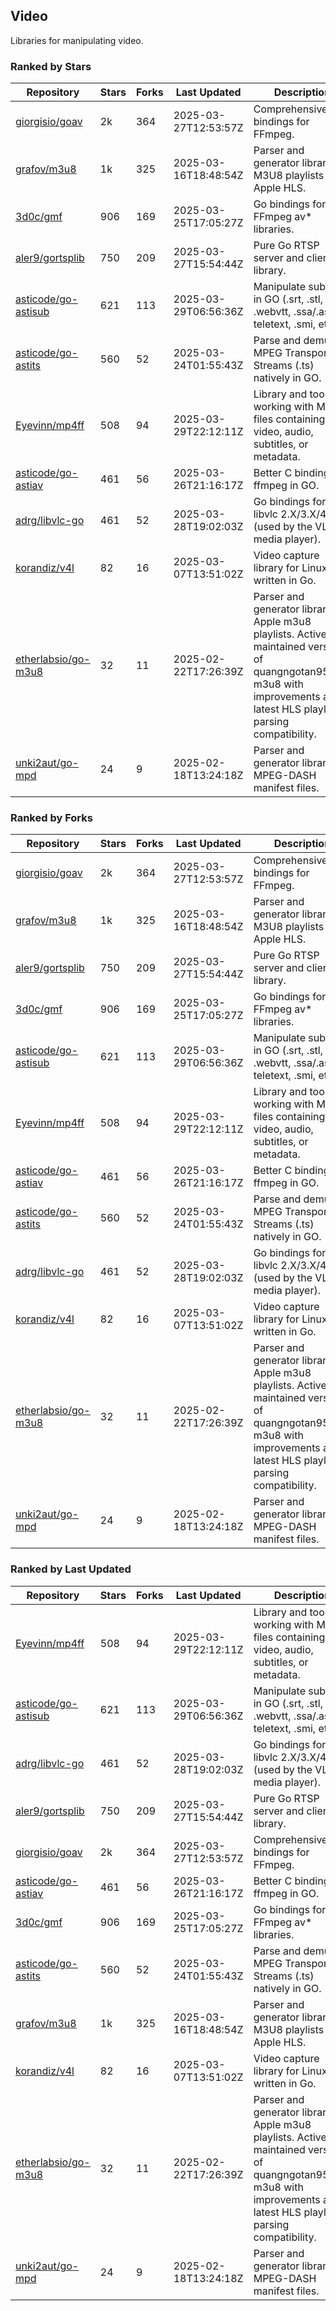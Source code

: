 ## Video

Libraries for manipulating video.

### Ranked by Stars

| Repository | Stars | Forks | Last Updated | Description | 
|------------|-------|-------|--------------|-------------|
| [giorgisio/goav](https://github.com/giorgisio/goav) | 2k | 364 | 2025-03-27T12:53:57Z |  Comprehensive Go bindings for FFmpeg. |
| [grafov/m3u8](https://github.com/grafov/m3u8) | 1k | 325 | 2025-03-16T18:48:54Z |  Parser and generator library of M3U8 playlists for Apple HLS. |
| [3d0c/gmf](https://github.com/3d0c/gmf) | 906 | 169 | 2025-03-25T17:05:27Z |  Go bindings for FFmpeg av\* libraries. |
| [aler9/gortsplib](https://github.com/aler9/gortsplib) | 750 | 209 | 2025-03-27T15:54:44Z |  Pure Go RTSP server and client library. |
| [asticode/go-astisub](https://github.com/asticode/go-astisub) | 621 | 113 | 2025-03-29T06:56:36Z |  Manipulate subtitles in GO (.srt, .stl, .ttml, .webvtt, .ssa/.ass, teletext, .smi, etc.). |
| [asticode/go-astits](https://github.com/asticode/go-astits) | 560 | 52 | 2025-03-24T01:55:43Z |  Parse and demux MPEG Transport Streams (.ts) natively in GO. |
| [Eyevinn/mp4ff](https://github.com/Eyevinn/mp4ff) | 508 | 94 | 2025-03-29T22:12:11Z |  Library and tools for working with MP4 files containing video, audio, subtitles, or metadata. |
| [asticode/go-astiav](https://github.com/asticode/go-astiav) | 461 | 56 | 2025-03-26T21:16:17Z |  Better C bindings for ffmpeg in GO. |
| [adrg/libvlc-go](https://github.com/adrg/libvlc-go) | 461 | 52 | 2025-03-28T19:02:03Z |  Go bindings for libvlc 2.X/3.X/4.X (used by the VLC media player). |
| [korandiz/v4l](https://github.com/korandiz/v4l) | 82 | 16 | 2025-03-07T13:51:02Z |  Video capture library for Linux, written in Go. |
| [etherlabsio/go-m3u8](https://github.com/etherlabsio/go-m3u8) | 32 | 11 | 2025-02-22T17:26:39Z |  Parser and generator library for Apple m3u8 playlists. Actively maintained version of quangngotan95/go-m3u8 with improvements and latest HLS playlist parsing compatibility. |
| [unki2aut/go-mpd](https://github.com/unki2aut/go-mpd) | 24 | 9 | 2025-02-18T13:24:18Z |  Parser and generator library for MPEG-DASH manifest files. |

### Ranked by Forks

| Repository | Stars | Forks | Last Updated | Description | 
|------------|-------|-------|--------------|-------------|
| [giorgisio/goav](https://github.com/giorgisio/goav) | 2k | 364 | 2025-03-27T12:53:57Z |  Comprehensive Go bindings for FFmpeg. |
| [grafov/m3u8](https://github.com/grafov/m3u8) | 1k | 325 | 2025-03-16T18:48:54Z |  Parser and generator library of M3U8 playlists for Apple HLS. |
| [aler9/gortsplib](https://github.com/aler9/gortsplib) | 750 | 209 | 2025-03-27T15:54:44Z |  Pure Go RTSP server and client library. |
| [3d0c/gmf](https://github.com/3d0c/gmf) | 906 | 169 | 2025-03-25T17:05:27Z |  Go bindings for FFmpeg av\* libraries. |
| [asticode/go-astisub](https://github.com/asticode/go-astisub) | 621 | 113 | 2025-03-29T06:56:36Z |  Manipulate subtitles in GO (.srt, .stl, .ttml, .webvtt, .ssa/.ass, teletext, .smi, etc.). |
| [Eyevinn/mp4ff](https://github.com/Eyevinn/mp4ff) | 508 | 94 | 2025-03-29T22:12:11Z |  Library and tools for working with MP4 files containing video, audio, subtitles, or metadata. |
| [asticode/go-astiav](https://github.com/asticode/go-astiav) | 461 | 56 | 2025-03-26T21:16:17Z |  Better C bindings for ffmpeg in GO. |
| [asticode/go-astits](https://github.com/asticode/go-astits) | 560 | 52 | 2025-03-24T01:55:43Z |  Parse and demux MPEG Transport Streams (.ts) natively in GO. |
| [adrg/libvlc-go](https://github.com/adrg/libvlc-go) | 461 | 52 | 2025-03-28T19:02:03Z |  Go bindings for libvlc 2.X/3.X/4.X (used by the VLC media player). |
| [korandiz/v4l](https://github.com/korandiz/v4l) | 82 | 16 | 2025-03-07T13:51:02Z |  Video capture library for Linux, written in Go. |
| [etherlabsio/go-m3u8](https://github.com/etherlabsio/go-m3u8) | 32 | 11 | 2025-02-22T17:26:39Z |  Parser and generator library for Apple m3u8 playlists. Actively maintained version of quangngotan95/go-m3u8 with improvements and latest HLS playlist parsing compatibility. |
| [unki2aut/go-mpd](https://github.com/unki2aut/go-mpd) | 24 | 9 | 2025-02-18T13:24:18Z |  Parser and generator library for MPEG-DASH manifest files. |

### Ranked by Last Updated

| Repository | Stars | Forks | Last Updated | Description | 
|------------|-------|-------|--------------|-------------|
| [Eyevinn/mp4ff](https://github.com/Eyevinn/mp4ff) | 508 | 94 | 2025-03-29T22:12:11Z |  Library and tools for working with MP4 files containing video, audio, subtitles, or metadata. |
| [asticode/go-astisub](https://github.com/asticode/go-astisub) | 621 | 113 | 2025-03-29T06:56:36Z |  Manipulate subtitles in GO (.srt, .stl, .ttml, .webvtt, .ssa/.ass, teletext, .smi, etc.). |
| [adrg/libvlc-go](https://github.com/adrg/libvlc-go) | 461 | 52 | 2025-03-28T19:02:03Z |  Go bindings for libvlc 2.X/3.X/4.X (used by the VLC media player). |
| [aler9/gortsplib](https://github.com/aler9/gortsplib) | 750 | 209 | 2025-03-27T15:54:44Z |  Pure Go RTSP server and client library. |
| [giorgisio/goav](https://github.com/giorgisio/goav) | 2k | 364 | 2025-03-27T12:53:57Z |  Comprehensive Go bindings for FFmpeg. |
| [asticode/go-astiav](https://github.com/asticode/go-astiav) | 461 | 56 | 2025-03-26T21:16:17Z |  Better C bindings for ffmpeg in GO. |
| [3d0c/gmf](https://github.com/3d0c/gmf) | 906 | 169 | 2025-03-25T17:05:27Z |  Go bindings for FFmpeg av\* libraries. |
| [asticode/go-astits](https://github.com/asticode/go-astits) | 560 | 52 | 2025-03-24T01:55:43Z |  Parse and demux MPEG Transport Streams (.ts) natively in GO. |
| [grafov/m3u8](https://github.com/grafov/m3u8) | 1k | 325 | 2025-03-16T18:48:54Z |  Parser and generator library of M3U8 playlists for Apple HLS. |
| [korandiz/v4l](https://github.com/korandiz/v4l) | 82 | 16 | 2025-03-07T13:51:02Z |  Video capture library for Linux, written in Go. |
| [etherlabsio/go-m3u8](https://github.com/etherlabsio/go-m3u8) | 32 | 11 | 2025-02-22T17:26:39Z |  Parser and generator library for Apple m3u8 playlists. Actively maintained version of quangngotan95/go-m3u8 with improvements and latest HLS playlist parsing compatibility. |
| [unki2aut/go-mpd](https://github.com/unki2aut/go-mpd) | 24 | 9 | 2025-02-18T13:24:18Z |  Parser and generator library for MPEG-DASH manifest files. |


